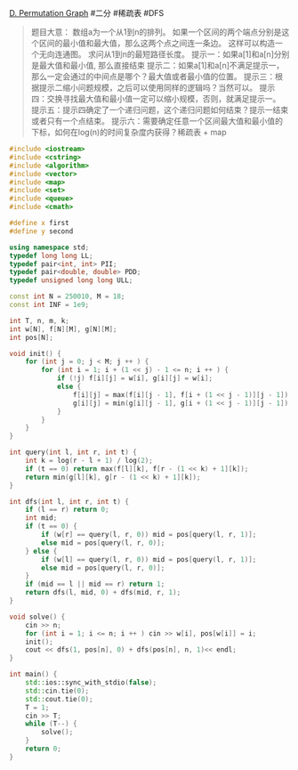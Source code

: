[D. Permutation Graph](https://codeforces.com/problemset/problem/1696/D)
#二分 #稀疏表 #DFS 
> 题目大意：
> 	数组a为一个从1到n的排列。
> 	如果一个区间的两个端点分别是这个区间的最小值和最大值，那么这两个点之间连一条边。
> 	这样可以构造一个无向连通图。
> 	求问从1到n的最短路径长度。
> 提示一：如果a[1]和a[n]分别是最大值和最小值, 那么直接结束
> 提示二：如果a[1]和a[n]不满足提示一，那么一定会通过的中间点是哪个？最大值或者最小值的位置。
> 提示三：根据提示二缩小问题规模，之后可以使用同样的逻辑吗？当然可以。
> 提示四：交换寻找最大值和最小值一定可以缩小规模，否则，就满足提示一。
> 提示五：提示四确定了一个递归问题，这个递归问题如何结束？提示一结束或者只有一个点结束。
> 提示六：需要确定任意一个区间最大值和最小值的下标，如何在log(n)的时间复杂度内获得？稀疏表 + map

~~~c++
#include <iostream>
#include <cstring>
#include <algorithm>
#include <vector>
#include <map>
#include <set>
#include <queue>
#include <cmath>

#define x first
#define y second

using namespace std;
typedef long long LL;
typedef pair<int, int> PII;
typedef pair<double, double> PDD;
typedef unsigned long long ULL;

const int N = 250010, M = 18;
const int INF = 1e9;

int T, n, m, k;
int w[N], f[N][M], g[N][M];
int pos[N];

void init() {
    for (int j = 0; j < M; j ++ ) {
        for (int i = 1; i + (1 << j) - 1 <= n; i ++ ) {
            if (!j) f[i][j] = w[i], g[i][j] = w[i];
            else {
                f[i][j] = max(f[i][j - 1], f[i + (1 << j - 1)][j - 1]);
                g[i][j] = min(g[i][j - 1], g[i + (1 << j - 1)][j - 1]);
            }
        }
    }
}

int query(int l, int r, int t) {
    int k = log(r - l + 1) / log(2);
    if (t == 0) return max(f[l][k], f[r - (1 << k) + 1][k]);
    return min(g[l][k], g[r - (1 << k) + 1][k]);
}

int dfs(int l, int r, int t) {
    if (l == r) return 0;
    int mid;
    if (t == 0) {
        if (w[r] == query(l, r, 0)) mid = pos[query(l, r, 1)];
        else mid = pos[query(l, r, 0)];
    } else {
        if (w[l] == query(l, r, 0)) mid = pos[query(l, r, 1)];
        else mid = pos[query(l, r, 0)];
    }
    if (mid == l || mid == r) return 1;
    return dfs(l, mid, 0) + dfs(mid, r, 1);
}

void solve() {
    cin >> n;
    for (int i = 1; i <= n; i ++ ) cin >> w[i], pos[w[i]] = i;
    init();
    cout << dfs(1, pos[n], 0) + dfs(pos[n], n, 1)<< endl;
}

int main() {
    std::ios::sync_with_stdio(false);
    std::cin.tie(0);
    std::cout.tie(0);
    T = 1;
    cin >> T;
    while (T--) {
        solve();
    }
    return 0;
}
~~~